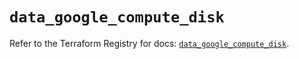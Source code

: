# `data_google_compute_disk`

Refer to the Terraform Registry for docs: [`data_google_compute_disk`](https://registry.terraform.io/providers/hashicorp/google/6.46.0/docs/data-sources/compute_disk).
